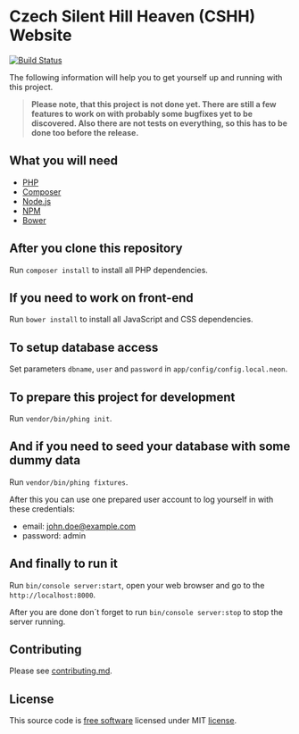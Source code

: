 # Czech Silent Hill Heaven (CSHH) Website

[![Build Status](https://travis-ci.org/CSHH/website.svg?branch=master)](https://travis-ci.org/CSHH/website)

The following information will help you to get yourself up and running with this project.

> **Please note, that this project is not done yet. There are still a few features to work on with probably some bugfixes yet to be discovered.
  Also there are not tests on everything, so this has to be done too before the release.**

## What you will need

* [PHP](http://php.net)
* [Composer](https://getcomposer.org)
* [Node.js](https://nodejs.org)
* [NPM](https://www.npmjs.com)
* [Bower](https://bower.io)

## After you clone this repository

Run `composer install` to install all PHP dependencies.

## If you need to work on front-end

Run `bower install` to install all JavaScript and CSS dependencies.

## To setup database access

Set parameters `dbname`, `user` and `password` in `app/config/config.local.neon`.

## To prepare this project for development

Run `vendor/bin/phing init`.

## And if you need to seed your database with some dummy data

Run `vendor/bin/phing fixtures`.

After this you can use one prepared user account to log yourself in with these credentials:

* email: john.doe@example.com
* password: admin

## And finally to run it

Run `bin/console server:start`, open your web browser and go to the `http://localhost:8000`.

After you are done don´t forget to run `bin/console server:stop` to stop the server running.

## Contributing

Please see [contributing.md](contributing.md).

## License

This source code is [free software](http://www.gnu.org/philosophy/free-sw.html)
licensed under MIT [license](license.md).
